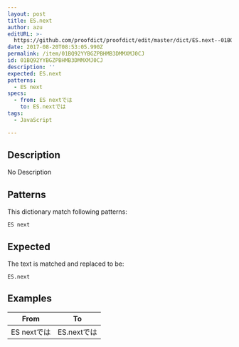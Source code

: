 ```yaml
---
layout: post
title: ES.next
author: azu
editURL: >-
  https://github.com/proofdict/proofdict/edit/master/dict/ES.next--01BQ92YYBGZPBHMB3DMMXMJ0CJ.yml
date: 2017-08-20T08:53:05.990Z
permalink: /item/01BQ92YYBGZPBHMB3DMMXMJ0CJ
id: 01BQ92YYBGZPBHMB3DMMXMJ0CJ
description: ''
expected: ES.next
patterns:
  - ES next
specs:
  - from: ES nextでは
    to: ES.nextでは
tags:
  - JavaScript

---
```


## Description

No Description 

## Patterns

This dictionary match following patterns:

    ES next

## Expected

The text is matched and replaced to be:

    ES.next

## Examples

| From      | To        |
| --------- | --------- |
| ES nextでは | ES.nextでは |
